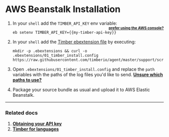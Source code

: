 # AWS Beanstalk Installation

1. In your `shell` add the `TIMBER_API_KEY` env variable: **<small style="float: right">[prefer using the AWS console?](//images.contentful.com/h6vh38q7qvzk/4hM3wompS0gWSyuGKGQkok/a5ca83199a650e39ae6597d4d77fba76/Screen_Recording_2017-08-11_at_02.01_PM.gif)</small>**

   ```shell
   eb setenv TIMBER_API_KEY={{my-timber-api-key}}
   ```

2. In your `shell` add the [Timber ebextension file](https://raw.githubusercontent.com/timberio/agent/master/support/scripts/platforms/aws_elastic_beanstalk/01_timber_install.config) by executing:

   ```shell
   mkdir -p .ebextensions && curl -o .ebextensions/01_timber_install.config https://raw.githubusercontent.com/timberio/agent/master/support/scripts/platforms/aws_elastic_beanstalk/01_timber_install.config
   ```

3. Open `.ebextensions/01_timber_install.config` and replace the `path` variables with the paths of the log files you'd like to send. [**Unsure which paths to use?**](/platforms/aws-beanstalk/configuration/sending-multiple-log-files#common-log-file-paths)

4. Package your source bundle as usual and upload it to AWS Elastic Beanstalk.

---

### Related docs

1. [**Obtaining your API key**](/app/applications/obtaining-your-api-key)
2. [**Timber for languages**](/languages)

